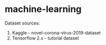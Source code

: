 # machine-learning

Dataset sources:
1. Kaggle - novel-corona-virus-2019-dataset
2. Tensorflow 2.x - tutorial dataset
